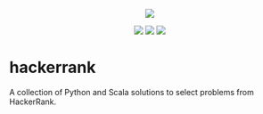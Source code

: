 <p align="center">
	<a href="https://www.hackerrank.com/albiewalbie"><img src="http://gradsingames.com/wp-content/uploads/2015/12/title-hackerrank.jpg" ></a>
</p>
<p align="center">
	<img src="https://img.shields.io/badge/challenges%20solved-79-brightgreen.svg">
	<img src="https://img.shields.io/badge/languages-Python%20%2F%20Scala-lightgrey.svg">
	<img src="https://img.shields.io/badge/last%20update-26%2F06%2F2017-brightgreen.svg">
</p>

# hackerrank
A collection of Python and Scala solutions to select problems from HackerRank.
